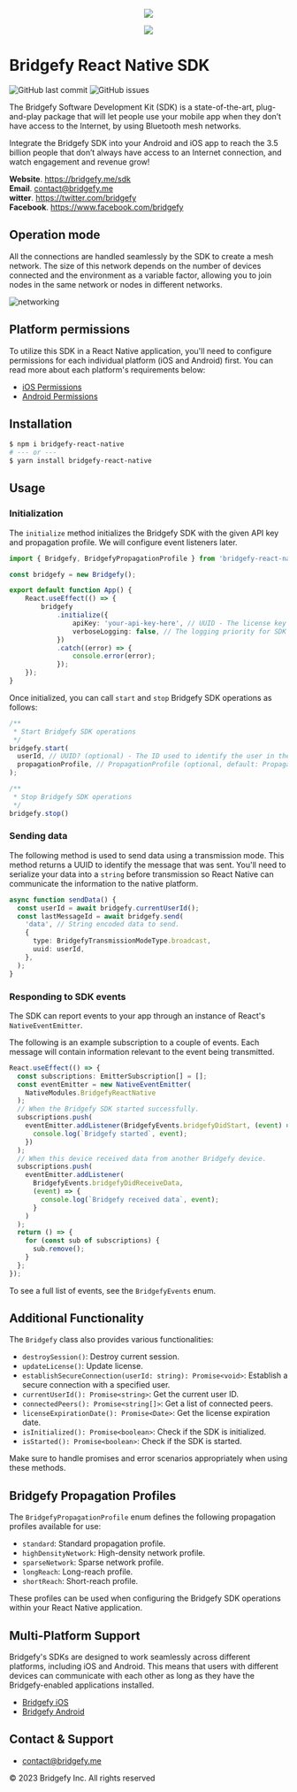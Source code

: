 <p align="center">
    <img src="https://www.gitbook.com/cdn-cgi/image/width=256,dpr=2,height=40,fit=contain,format=auto/https%3A%2F%2F3290834949-files.gitbook.io%2F~%2Ffiles%2Fv0%2Fb%2Fgitbook-x-prod.appspot.com%2Fo%2Fspaces%252F5XKIMMP6VF2l9XuPV80l%252Flogo%252Fd78nQFIysoU2bbM5fYNP%252FGroup%25203367.png%3Falt%3Dmedia%26token%3Df83a642d-8a9a-411f-9ef4-d7189a4c5f0a" />
</p>

<p align="center">
    <img src="https://3290834949-files.gitbook.io/~/files/v0/b/gitbook-x-prod.appspot.com/o/spaces%2F5XKIMMP6VF2l9XuPV80l%2Fuploads%2FD0HSf0lWC4pWB4U7inIw%2Fharegit.jpg?alt=media&token=a400cf7d-3254-4afc-bed0-48f7d98205b0"/>
</p>

# Bridgefy React Native SDK
![GitHub last commit](https://img.shields.io/github/last-commit/bridgefy/bridgefy-react-native)
![GitHub issues](https://img.shields.io/github/issues-raw/bridgefy/bridgefy-react-native?style=plastic)

The Bridgefy Software Development Kit (SDK) is a state-of-the-art, plug-and-play package that will let people use your mobile app when they don’t have access to the Internet, by using Bluetooth mesh networks.

Integrate the Bridgefy SDK into your Android and iOS app to reach the 3.5 billion people that don’t always have access to an Internet connection, and watch engagement and revenue grow!

**Website**. https://bridgefy.me/sdk <br>
**Email**. contact@bridgefy.me <br>
**witter**. https://twitter.com/bridgefy <br>
**Facebook**. https://www.facebook.com/bridgefy <br>

## Operation mode

All the connections are handled seamlessly by the SDK to create a mesh network. The size of this
network depends on the number of devices connected and the environment as a variable factor,
allowing you to join nodes in the same network or nodes in different networks.

![networking](https://images.saymedia-content.com/.image/t_share/MTkzOTUzODU0MDkyNjE3MjIx/particlesjs-examples.gif)

## Platform permissions

To utilize this SDK in a React Native application, you'll need to configure permissions for each
individual platform (iOS and Android) first. You can read more about each platform's requirements
below:

* [iOS Permissions](https://github.com/bridgefy/sdk-ios#permissions)
* [Android Permissions](https://github.com/bridgefy/sdk-android#android-permissions)

## Installation

```bash
$ npm i bridgefy-react-native
# --- or ---
$ yarn install bridgefy-react-native
```

## Usage

### Initialization

The `initialize` method initializes the Bridgefy SDK with the given API key and propagation profile.
We will configure event listeners later.

```typescript
import { Bridgefy, BridgefyPropagationProfile } from 'bridgefy-react-native';

const bridgefy = new Bridgefy();

export default function App() {
    React.useEffect(() => {
        bridgefy
            .initialize({
                apiKey: 'your-api-key-here', // UUID - The license key registered on the Bridgefy developer site.
                verboseLogging: false, // The logging priority for SDK operations.
            })
            .catch((error) => {
                console.error(error);
            });
    });
}
```

Once initialized, you can call `start` and `stop` Bridgefy SDK operations as follows:

```typescript
/**
 * Start Bridgefy SDK operations
 */
bridgefy.start(
  userId, // UUID? (optional) - The ID used to identify the user in the Bridgefy network.If null is passed, the SDK will assign an autogenerated ID.
  propagationProfile, // PropagationProfile (optional, default: PropagationProfile.Standard) - A profile that defines a series of properties and rules for the propagation of messages.
);

/**
 * Stop Bridgefy SDK operations
 */
bridgefy.stop()
```

### Sending data

The following method is used to send data using a transmission mode. This method returns a UUID to
identify the message that was sent. You'll need to serialize your data into a `string` before
transmission so React Native can communicate the information to the native platform.

```typescript
async function sendData() {
  const userId = await bridgefy.currentUserId();
  const lastMessageId = await bridgefy.send(
    'data', // String encoded data to send.
    {
      type: BridgefyTransmissionModeType.broadcast,
      uuid: userId,
    },
  );
}
```

### Responding to SDK events

The SDK can report events to your app through an instance of React's `NativeEventEmitter`.

The following is an example subscription to a couple of events. Each message will contain
information relevant to the event being transmitted.

```typescript
React.useEffect(() => {
  const subscriptions: EmitterSubscription[] = [];
  const eventEmitter = new NativeEventEmitter(
    NativeModules.BridgefyReactNative
  );
  // When the Bridgefy SDK started successfully.
  subscriptions.push(
    eventEmitter.addListener(BridgefyEvents.bridgefyDidStart, (event) => {
      console.log(`Bridgefy started`, event);
    })
  );
  // When this device received data from another Bridgefy device.
  subscriptions.push(
    eventEmitter.addListener(
      BridgefyEvents.bridgefyDidReceiveData,
      (event) => {
        console.log(`Bridgefy received data`, event);
      }
    )
  );
  return () => {
    for (const sub of subscriptions) {
      sub.remove();
    }
  };
});
```

To see a full list of events, see the `BridgefyEvents` enum.

## Additional Functionality
The `Bridgefy` class also provides various functionalities:

- `destroySession()`: Destroy current session.
- `updateLicense()`: Update license.
- `establishSecureConnection(userId: string): Promise<void>`: Establish a secure connection with a specified user.
- `currentUserId(): Promise<string>`: Get the current user ID.
- `connectedPeers(): Promise<string[]>`: Get a list of connected peers.
- `licenseExpirationDate(): Promise<Date>`: Get the license expiration date.
- `isInitialized(): Promise<boolean>`: Check if the SDK is initialized.
- `isStarted(): Promise<boolean>`: Check if the SDK is started.

Make sure to handle promises and error scenarios appropriately when using these methods.

## Bridgefy Propagation Profiles

The `BridgefyPropagationProfile` enum defines the following propagation profiles available for use:

- `standard`: Standard propagation profile.
- `highDensityNetwork`: High-density network profile.
- `sparseNetwork`: Sparse network profile.
- `longReach`: Long-reach profile.
- `shortReach`: Short-reach profile.

These profiles can be used when configuring the Bridgefy SDK operations within your React Native application.



## Multi-Platform Support

Bridgefy's SDKs are designed to work seamlessly across different platforms, including iOS and Android. This means that users with different devices can communicate with each other as long as they have the Bridgefy-enabled applications installed.

* [Bridgefy iOS](https://github.com/bridgefy/sdk-ios)
* [Bridgefy Android](https://github.com/bridgefy/sdk-android)

## Contact & Support
+ contact@bridgefy.me

© 2023 Bridgefy Inc. All rights reserved
